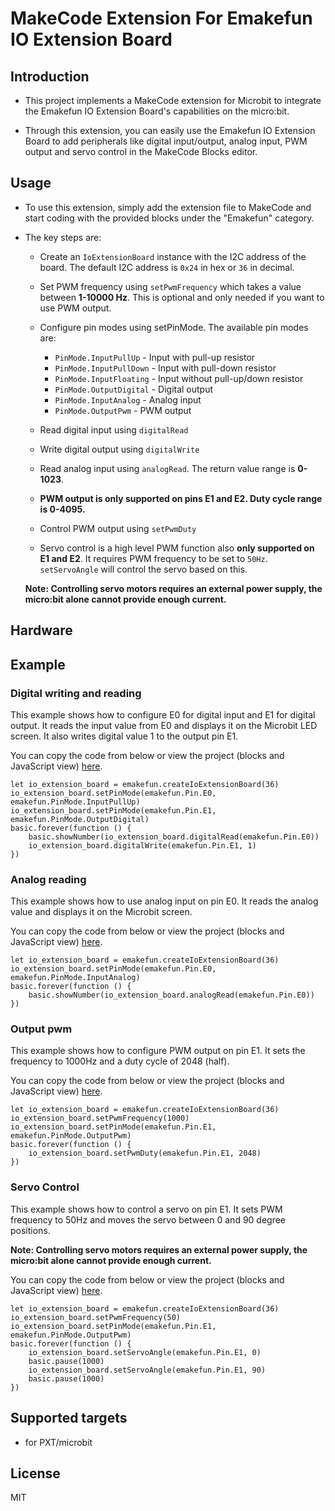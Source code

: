 # MakeCode Extension For Emakefun IO Extension Board

## Introduction

- This project implements a MakeCode extension for Microbit to integrate the Emakefun IO Extension Board's capabilities on the micro:bit.

- Through this extension, you can easily use the Emakefun IO Extension Board to add peripherals like digital input/output, analog input, PWM output and servo control in the MakeCode Blocks editor.

## Usage

- To use this extension, simply add the extension file to MakeCode and start coding with the provided blocks under the "Emakefun" category.

- The key steps are:

  - Create an `IoExtensionBoard` instance with the I2C address of the board. The default I2C address is `0x24` in hex or `36` in decimal.

  - Set PWM frequency using `setPwmFrequency` which takes a value between **1-10000 Hz**. This is optional and only needed if you want to use PWM output.

  - Configure pin modes using setPinMode. The available pin modes are:

    - `PinMode.InputPullUp` - Input with pull-up resistor
    - `PinMode.InputPullDown` - Input with pull-down resistor
    - `PinMode.InputFloating` - Input without pull-up/down resistor
    - `PinMode.OutputDigital` - Digital output
    - `PinMode.InputAnalog` - Analog input
    - `PinMode.OutputPwm` - PWM output
  - Read digital input using `digitalRead`

  - Write digital output using `digitalWrite`

  - Read analog input using `analogRead`. The return value range is **0-1023**.

  - **PWM output is only supported on pins E1 and E2. Duty cycle range is 0-4095.**

  - Control PWM output using `setPwmDuty`

  - Servo control is a high level PWM function also **only supported on E1 and E2**. It requires PWM frequency to be set to `50Hz`. `setServoAngle` will control the servo based on this.

  **Note: Controlling servo motors requires an external power supply, the micro:bit alone cannot provide enough current.**

## Hardware

## Example

### Digital writing and reading

This example shows how to configure E0 for digital input and E1 for digital output. It reads the input value from E0 and displays it on the Microbit LED screen. It also writes digital value 1 to the output pin E1.

You can copy the code from below or view the project (blocks and JavaScript view) [here](https://makecode.microbit.org/_T5camXf8mP4k).

```block
let io_extension_board = emakefun.createIoExtensionBoard(36)
io_extension_board.setPinMode(emakefun.Pin.E0, emakefun.PinMode.InputPullUp)
io_extension_board.setPinMode(emakefun.Pin.E1, emakefun.PinMode.OutputDigital)
basic.forever(function () {
    basic.showNumber(io_extension_board.digitalRead(emakefun.Pin.E0))
    io_extension_board.digitalWrite(emakefun.Pin.E1, 1)
})
```

### Analog reading

This example shows how to use analog input on pin E0. It reads the analog value and displays it on the Microbit screen.

You can copy the code from below or view the project (blocks and JavaScript view) [here](https://makecode.microbit.org/_eRJ48tRdwEeK).

```block
let io_extension_board = emakefun.createIoExtensionBoard(36)
io_extension_board.setPinMode(emakefun.Pin.E0, emakefun.PinMode.InputAnalog)
basic.forever(function () {
    basic.showNumber(io_extension_board.analogRead(emakefun.Pin.E0))
})
```

### Output pwm

This example shows how to configure PWM output on pin E1. It sets the frequency to 1000Hz and a duty cycle of 2048 (half).

You can copy the code from below or view the project (blocks and JavaScript view) [here](https://makecode.microbit.org/_EAfWLz5Fm0XX).

```block
let io_extension_board = emakefun.createIoExtensionBoard(36)
io_extension_board.setPwmFrequency(1000)
io_extension_board.setPinMode(emakefun.Pin.E1, emakefun.PinMode.OutputPwm)
basic.forever(function () {
    io_extension_board.setPwmDuty(emakefun.Pin.E1, 2048)
})
```

### Servo Control

This example shows how to control a servo on pin E1. It sets PWM frequency to 50Hz and moves the servo between 0 and 90 degree positions.

**Note: Controlling servo motors requires an external power supply, the micro:bit alone cannot provide enough current.**

You can copy the code from below or view the project (blocks and JavaScript view) [here](https://makecode.microbit.org/_VHgWg44MMK8J).

```block
let io_extension_board = emakefun.createIoExtensionBoard(36)
io_extension_board.setPwmFrequency(50)
io_extension_board.setPinMode(emakefun.Pin.E1, emakefun.PinMode.OutputPwm)
basic.forever(function () {
    io_extension_board.setServoAngle(emakefun.Pin.E1, 0)
    basic.pause(1000)
    io_extension_board.setServoAngle(emakefun.Pin.E1, 90)
    basic.pause(1000)
})
```

## Supported targets

- for PXT/microbit

## License

MIT
